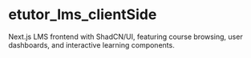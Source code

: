 # etutor_lms_clientSide
Next.js LMS frontend with ShadCN/UI, featuring course browsing, user dashboards, and interactive learning components.

